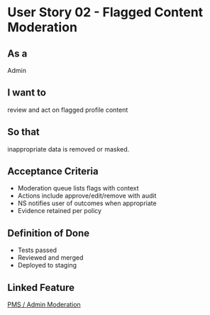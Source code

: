 # User Story 02 - Flagged Content Moderation

## As a
Admin

## I want to
review and act on flagged profile content

## So that
inappropriate data is removed or masked.

## Acceptance Criteria
- Moderation queue lists flags with context
- Actions include approve/edit/remove with audit
- NS notifies user of outcomes when appropriate
- Evidence retained per policy

## Definition of Done
- Tests passed
- Reviewed and merged
- Deployed to staging

## Linked Feature
[PMS / Admin Moderation](../feature-spec.md)

